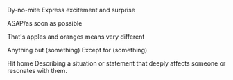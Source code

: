Dy-no-mite
Express excitement and surprise

ASAP/as soon as possible 

That's apples and oranges 
means very different 

Anything but (something)
Except for (something)

Hit home
Describing a situation or statement that deeply affects someone or resonates with them. 

